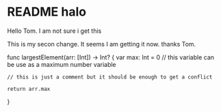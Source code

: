 #  README halo
Hello Tom. I am not sure i  get this

This is my secon change. It seems I am getting it now. thanks Tom.


func largestElement(arr: [Int]) -> Int? {
    var max: Int = 0 // this variable can be use as a maximum number variable

    // this is just a comment but it should be enough to get a conflict

    return arr.max
}


